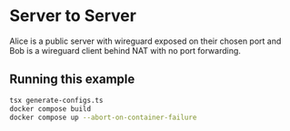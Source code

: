 # Server to Server

Alice is a public server with wireguard exposed on their chosen port and Bob is a wireguard client behind NAT with no port forwarding.

## Running this example

```sh
tsx generate-configs.ts
docker compose build
docker compose up --abort-on-container-failure
```
